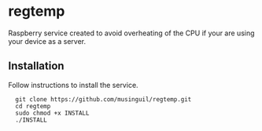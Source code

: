 # regtemp
Raspberry service created to avoid overheating of the CPU if your are using your device as a server.

## Installation

Follow instructions to install the service.
```
  git clone https://github.com/musinguil/regtemp.git
  cd regtemp
  sudo chmod +x INSTALL
  ./INSTALL
```
